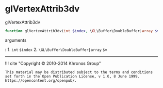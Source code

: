 # glVertexAttrib3dv
glVertexAttrib3dv

```php
function glVertexAttrib3dv(int $index, \GL\Buffer\DoubleBuffer|array $v) : void
```



arguments

:    1. `int` `$index` 
    2. `\GL\Buffer\DoubleBuffer|array` `$v` 



---
     

!!! cite "Copyright © 2010-2014 Khronos Group"

    This material may be distributed subject to the terms and conditions set forth in the Open Publication License, v 1.0, 8 June 1999. https://opencontent.org/openpub/.